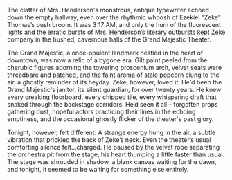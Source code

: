 The clatter of Mrs. Henderson's monstrous, antique typewriter echoed down the empty hallway, even over the rhythmic whoosh of Ezekiel “Zeke” Thomas’s push broom. It was 3:17 AM, and only the hum of the fluorescent lights and the erratic bursts of Mrs. Henderson’s literary outbursts kept Zeke company in the hushed, cavernous halls of the Grand Majestic Theater.

The Grand Majestic, a once-opulent landmark nestled in the heart of downtown, was now a relic of a bygone era. Gilt paint peeled from the cherubic figures adorning the towering proscenium arch, velvet seats were threadbare and patched, and the faint aroma of stale popcorn clung to the air, a ghostly reminder of its heyday. Zeke, however, loved it. He'd been the Grand Majestic's janitor, its silent guardian, for over twenty years. He knew every creaking floorboard, every chipped tile, every whispering draft that snaked through the backstage corridors. He’d seen it all – forgotten props gathering dust, hopeful actors practicing their lines in the echoing emptiness, and the occasional ghostly flicker of the theater's past glory.

Tonight, however, felt different. A strange energy hung in the air, a subtle vibration that prickled the back of Zeke’s neck. Even the theater’s usual comforting silence felt…charged. He paused by the velvet rope separating the orchestra pit from the stage, his heart thumping a little faster than usual. The stage was shrouded in shadow, a blank canvas waiting for the dawn, and tonight, it seemed to be waiting for something else entirely.
